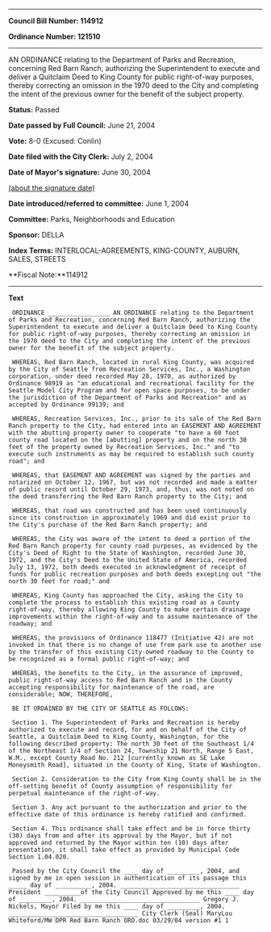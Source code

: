 

********

**Council Bill Number: 114912**
   
**Ordinance Number: 121510**
********

 AN ORDINANCE relating to the Department of Parks and Recreation, concerning Red Barn Ranch, authorizing the Superintendent to execute and deliver a Quitclaim Deed to King County for public right-of-way purposes, thereby correcting an omission in the 1970 deed to the City and completing the intent of the previous owner for the benefit of the subject property.

**Status:** Passed
   
**Date passed by Full Council:** June 21, 2004
   
**Vote:** 8-0 (Excused: Conlin)
   
**Date filed with the City Clerk:** July 2, 2004
   
**Date of Mayor's signature:** June 30, 2004
   
[(about the signature date)](/~public/approvaldate.htm)
   
   
   
**Date introduced/referred to committee:** June 1, 2004
   
**Committee:** Parks, Neighborhoods and Education
   
**Sponsor:** DELLA
   
   
**Index Terms:** INTERLOCAL-AGREEMENTS, KING-COUNTY, AUBURN, SALES, STREETS

**Fiscal Note:**114912

********

**Text**
   
```
 ORDINANCE _________________ AN ORDINANCE relating to the Department of Parks and Recreation, concerning Red Barn Ranch, authorizing the Superintendent to execute and deliver a Quitclaim Deed to King County for public right-of-way purposes, thereby correcting an omission in the 1970 deed to the City and completing the intent of the previous owner for the benefit of the subject property.

 WHEREAS, Red Barn Ranch, located in rural King County, was acquired by the City of Seattle from Recreation Services, Inc., a Washington corporation, under deed recorded May 28, 1970, as authorized by Ordinance 98919 as "an educational and recreational facility for the Seattle Model City Program and for open space purposes, to be under the jurisdiction of the Department of Parks and Recreation" and as accepted by Ordinance 99139; and

 WHEREAS, Recreation Services, Inc., prior to its sale of the Red Barn Ranch property to the City, had entered into an EASEMENT AND AGREEMENT with the abutting property owner to cooperate "to have a 60 foot county road located on the [abutting] property and on the north 30 feet of the property owned by Recreation Services, Inc." and "to execute such instruments as may be required to establish such county road"; and

 WHEREAS, that EASEMENT AND AGREEMENT was signed by the parties and notarized on October 12, 1967, but was not recorded and made a matter of public record until October 29, 1973, and, thus, was not noted on the deed transferring the Red Barn Ranch property to the City; and

 WHEREAS, that road was constructed and has been used continuously since its construction in approximately 1969 and did exist prior to the City's purchase of the Red Barn Ranch property; and

 WHEREAS, the City was aware of the intent to deed a portion of the Red Barn Ranch property for county road purposes, as evidenced by the City's Deed of Right to the State of Washington, recorded June 30, 1972, and the City's Deed to the United State of America, recorded July 13, 1972, both deeds executed in acknowledgment of receipt of funds for public recreation purposes and both deeds excepting out "the north 30 feet for road;" and

 WHEREAS, King County has approached the City, asking the City to complete the process to establish this existing road as a County right-of-way, thereby allowing King County to make certain drainage improvements within the right-of-way and to assume maintenance of the roadway; and

 WHEREAS, the provisions of Ordinance 118477 (Initiative 42) are not invoked in that there is no change of use from park use to another use by the transfer of this existing City-owned roadway to the County to be recognized as a formal public right-of-way; and

 WHEREAS, the benefits to the City, in the assurance of improved, public right-of-way access to Red Barn Ranch and in the County accepting responsibility for maintenance of the road, are considerable; NOW, THEREFORE,

 BE IT ORDAINED BY THE CITY OF SEATTLE AS FOLLOWS:

 Section 1. The Superintendent of Parks and Recreation is hereby authorized to execute and record, for and on behalf of the City of Seattle, a Quitclaim Deed to King County, Washington, for the following described property: The north 30 feet of the Southeast 1/4 of the Northeast 1/4 of Section 24, Township 21 North, Range 5 East, W.M., except County Road No. 212 [currently known as SE Lake Moneysmith Road], situated in the County of King, State of Washington.

 Section 2. Consideration to the City from King County shall be in the off-setting benefit of County assumption of responsibility for perpetual maintenance of the right-of-way.

 Section 3. Any act pursuant to the authorization and prior to the effective date of this ordinance is hereby ratified and confirmed.

 Section 4. This ordinance shall take effect and be in force thirty (30) days from and after its approval by the Mayor, but if not approved and returned by the Mayor within ten (10) days after presentation, it shall take effect as provided by Municipal Code Section 1.04.020.

 Passed by the City Council the ____ day of _________, 2004, and signed by me in open session in authentication of its passage this _____ day of __________, 2004. _________________________________ President __________of the City Council Approved by me this ____ day of _________, 2004. _________________________________ Gregory J. Nickels, Mayor Filed by me this ____ day of _________, 2004. ____________________________________ City Clerk (Seal) MaryLou Whiteford/MW DPR Red Barn Ranch ORD.doc 03/29/04 version #1 1

```
